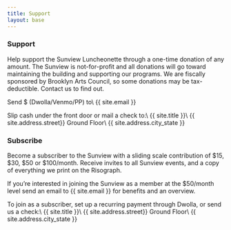 ```yaml
---
title: Support
layout: base
---
```


### Support
Help support the Sunview Luncheonette through a one-time donation of any amount.
The Sunview is not-for-profit and all donations will go toward maintaining the
building and supporting our programs. We are fiscally sponsored by Brooklyn
Arts Council, so some donations may be tax-deductible. Contact us to find out.

Send $ (Dwolla/Venmo/PP) to\\
{{ site.email }}

Slip cash under the front door or mail a check to:\\
{{ site.title }}\\
{{ site.address.street}} Ground Floor\\
{{ site.address.city_state }}

### Subscribe
Become a subscriber to the Sunview with a sliding scale contribution of $15,
$30, $50 or $100/month. Receive invites to all Sunview events, and a copy of
everything we print on the Risograph.

If you’re interested in joining the Sunview as a member at the $50/month level
send an email to {{ site.email }} for benefits and an overview.

To join as a subscriber, set up a recurring payment through Dwolla, or send us
a check:\\
{{ site.title }}\\
{{ site.address.street}} Ground Floor\\
{{ site.address.city_state }}
